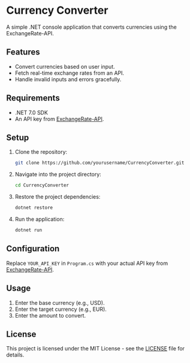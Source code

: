 # Currency Converter

A simple .NET console application that converts currencies using the ExchangeRate-API.

## Features

- Convert currencies based on user input.
- Fetch real-time exchange rates from an API.
- Handle invalid inputs and errors gracefully.

## Requirements

- .NET 7.0 SDK
- An API key from [ExchangeRate-API](https://www.exchangerate-api.com/).

## Setup

1. Clone the repository:
    ```bash
    git clone https://github.com/yourusername/CurrencyConverter.git
    ```
2. Navigate into the project directory:
    ```bash
    cd CurrencyConverter
    ```
3. Restore the project dependencies:
    ```bash
    dotnet restore
    ```
4. Run the application:
    ```bash
    dotnet run
    ```

## Configuration

Replace `YOUR_API_KEY` in `Program.cs` with your actual API key from [ExchangeRate-API](https://www.exchangerate-api.com/).

## Usage

1. Enter the base currency (e.g., USD).
2. Enter the target currency (e.g., EUR).
3. Enter the amount to convert.

## License

This project is licensed under the MIT License - see the [LICENSE](LICENSE) file for details.
